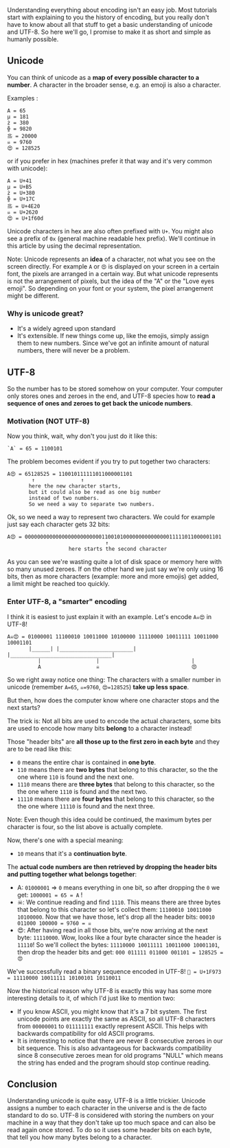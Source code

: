Understanding everything about encoding isn't an easy job. Most tutorials start with explaining to you the history of encoding, but you really don't have to know about all that stuff to get a basic understanding of unicode and UTF-8. So here we'll go, I promise to make it as short and simple as humanly possible.

## Unicode

You can think of unicode as a **map of every possible character to a number**. A character in the broader sense, e.g. an emoji is also a character.

Examples :

```
A = 65
µ = 181
ż = 380
╬ = 9820
丠 = 20000
☠ = 9760
😍 = 128525
```

or if you prefer in hex (machines prefer it that way and it's very common with unicode):

```
A = U+41
µ = U+B5
ż = U+380
╬ = U+17C
丠 = U+4E20
☠ = U+2620
😍 = U+1f60d
```

Unicode characters in hex are also often prefixed with `U+`. You might also see a prefix of `0x` (general machine readable hex prefix). We'll continue in this article by using the decimal representation.

Note: Unicode represents an **idea** of a character, not what you see on the screen directly. For example `A` or `😍` is displayed on your screen in a certain font, the pixels are arranged in a certain way.
But what unicode represents is not the arrangement of pixels, but the idea of the "A" or the "Love eyes emoji". So depending on your font or your system,
the pixel arrangement might be different.

### Why is unicode great?

- It's a widely agreed upon standard
- It's extensible. If new things come up, like the emojis, simply assign them to new numbers. Since we've got an infinite amount of natural numbers, there will never be a problem.

## UTF-8

So the number has to be stored somehow on your computer. Your computer only stores ones and zeroes in the end, and UTF-8 species how to **read a sequence of ones and zeroes to get back the unicode numbers**.

### Motivation (NOT UTF-8)

Now you think, wait, why don't you just do it like this:

```
`A` = 65 = 1100101
```

The problem becomes evident if you try to put together two characters:

```
A😍 = 65128525 = 110010111111011000001101
        ↑               ↑
       here the new character starts,
       but it could also be read as one big number
       instead of two numbers.
       So we need a way to separate two numbers.
```

Ok, so we need a way to represent two characters. We could for example just say each character gets 32 bits:

```
A😍 = 0000000000000000000000000110010100000000000000011111011000001101
                                ↑
                    here starts the second character
```

As you can see we're wasting quite a lot of disk space or memory here with so many unused zeroes.
If on the other hand we just say we're only using 16 bits, then as more characters (example: more and more emojis)
get added, a limit might be reached too quickly.

### Enter UTF-8, a "smarter" encoding

I think it is easiest to just explain it with an example. Let's encode `A☠😍` in UTF-8!

```
A☠😍 = 01000001 11100010 10011000 10100000 11110000 10011111 10011000 10001101
       |______| |________________________| |_________________________________|
          |                  |                              |
          A                  ☠                              😍
```

So we right away notice one thing: The characters with a smaller number in unicode (remember `A=65`, `☠=9760`, `😍=128525`) **take up less space**.

But then, how does the computer know where one character stops and the next starts?

The trick is: Not all bits are used to encode the actual characters, some bits are used to encode how many bits **belong** to a character instead!

Those "header bits" are **all those up to the first zero in each byte** and they are to be read like this:

- `0` means the entire char is contained in **one byte**.
- `110` means there are **two bytes** that belong to this character, so the the one where `110` is found and the next one.
- `1110` means there are **three bytes** that belong to this character, so the the one where `1110` is found and the next two.
- `11110` means there are **four bytes** that belong to this character, so the the one where `11110` is found and the next three.

Note: Even though this idea could be continued, the maximum bytes per character is four, so the list above is actually complete.

Now, there's one with a special meaning:

- `10` means that it's a **continuation byte**.

The **actual code numbers are then retrieved by dropping the header bits and putting together what belongs together**:

- A: `01000001` => `0` means everything in one bit, so after dropping the `0` we get: `1000001 = 65 = A` !
- ☠: We continue reading and find `1110`. This means there are three bytes that belong to this character so let's collect them: `11100010 10011000 10100000`. Now that we have those, let's drop all the header bits: `00010 011000 100000 = 9760 = ☠`
- 😍: After having read in all those bits, we're now arriving at the next byte: `11110000`. Wow, looks like a four byte character since the header is `11110`! So we'll collect the bytes: `11110000 10011111 10011000 10001101`, then drop the header bits and get: `000 011111 011000 001101 = 128525 = 😍`

We've successfully read a binary sequence encoded in UTF-8! `🥳 = U+1F973 = 11110000 10011111 10100101 10110011`

Now the historical reason why UTF-8 is exactly this way has some more interesting details to it, of which I'd just like to mention two:

- If you know ASCII, you might know that it's a 7 bit system. The first unicode points are exactly the same as ASCII, so all UTF-8 characters from `00000001` to `011111111` exactly represent ASCII. This helps with backwards compatibility for old ASCII programs.
- It is interesting to notice that there are never 8 consecutive zeroes in our bit sequence. This is also advantageous for backwards compatibility since 8 consecutive zeroes mean for old programs "NULL" which means the string has ended and the program should stop continue reading.

## Conclusion

Understanding unicode is quite easy, UTF-8 is a little trickier. Unicode assigns a number to each character in the universe and is the de facto standard to do so. UTF-8 is considered with storing the numbers on your machine in a way that they don't take up too much space and can also be read again once stored. To do so it uses some header bits on each byte, that tell you how many bytes belong to a character.